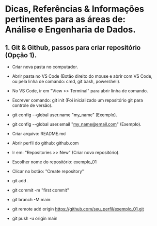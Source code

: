 # Dicas, Referências & Informações pertinentes para as áreas de: Análise e Engenharia de Dados.

## 1. Git & Github, passos para criar repositório (Opção 1).

- Criar nova pasta no computador.
- Abrir pasta no VS Code (Botão direito do mouse e abrir com VS Code, ou pela linha de comando: cmd, git bash, powershell).
- No VS Code, ir em "View >> Terminal" para abrir linha de comando.
- Escrever comando: git init (Foi inicializado um repositório git para controle de versão).
- git config --global user.name "my_name" (Exemplo). 
- git config --global user.email "my_name@email.com" (Exemplo).
- Criar arquivo: README.md

- Abrir perfil do github: github.com
- Ir em: "Repositories >> New" (Criar novo repositório).
- Escolher nome do repositório: exemplo_01
- Clicar no botão: "Create repository"
- git add .
- git commit -m "first commit"
- git branch -M main
- git remote add origin https://github.com/seu_perfil/exemplo_01.git
- git push -u origin main  